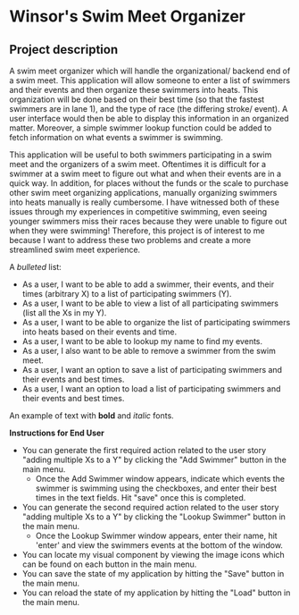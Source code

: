# Winsor's Swim Meet Organizer 

## Project description

A swim meet organizer which will handle the organizational/ backend end of a swim meet. This application will allow someone to enter a list of swimmers and their events and then organize these swimmers into heats. This organization will be done based on their best time (so that the fastest swimmers are in lane 1), and the type of race (the differing stroke/ event). A user interface would then be able to display this information in an organized matter. Moreover, a simple swimmer lookup function could be added to fetch information on what events a swimmer is swimming.

This application will be useful to both swimmers participating in a swim meet and the organizers of a swim meet. Oftentimes it is difficult for a swimmer at a swim meet to figure out what and when their events are in a quick way. In addition, for places without the funds or the scale to purchase other swim meet organizing applications, manually organizing swimmers into heats manually is really cumbersome. I have witnessed both of these issues through my experiences in competitive swimming, even seeing younger swimmers miss their races because they were unable to figure out when they were swimming! Therefore, this project is of interest to me because I want to address these two problems and create a more streamlined swim meet experience. 

A *bulleted* list:
- As a user, I want to be able to add a swimmer, their events, and their times (arbitrary X) to a list of participating swimmers (Y). 
- As a user, I want to be able to view a list of all participating swimmers (list all the Xs in my Y).
- As a user, I want to be able to organize the list of participating swimmers into heats based on their events and time.
- As a user, I want to be able to lookup my name to find my events.
- As a user, I also want to be able to remove a swimmer from the swim meet.
- As a user, I want an option to save a list of participating swimmers and their events and best times.
- As a user, I want an option to load a list of participating swimmers and their events and best times.

An example of text with **bold** and *italic* fonts.  

**Instructions for End User**
- You can generate the first required action related to the user story "adding multiple Xs to a Y" by clicking the "Add Swimmer" button in the main menu.
    - Once the Add Swimmer window appears, indicate which events the swimmer is swimming using the checkboxes, and enter their best times in the text fields. Hit "save" once this is completed.
- You can generate the second required action related to the user story "adding multiple Xs to a Y" by clicking the "Lookup Swimmer" button in the main menu.
    - Once the Lookup Swimmer window appears, enter their name, hit 'enter' and view the swimmers events at the bottom of the window.
- You can locate my visual component by viewing the image icons which can be found on each button in the main menu.
- You can save the state of my application by hitting the "Save" button in the main menu.
- You can reload the state of my application by hitting the "Load" button in the main menu.